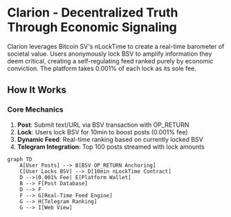 # Clarion - Decentralized Truth Through Economic Signaling

Clarion leverages Bitcoin SV's nLockTime to create a real-time barometer of societal value. Users anonymously lock BSV to amplify information they deem critical, creating a self-regulating feed ranked purely by economic conviction. The platform takes 0.001% of each lock as its sole fee.

## How It Works

### Core Mechanics
1. **Post**: Submit text/URL via BSV transaction with OP_RETURN
2. **Lock**: Users lock BSV for 10min to boost posts (0.001% fee)
3. **Dynamic Feed**: Real-time ranking based on currently locked BSV
4. **Telegram Integration**: Top 100 posts streamed with lock amounts

```mermaid
graph TD
    A[User Posts] --> B[BSV OP_RETURN Anchoring]
    C[User Locks BSV] --> D[10min nLockTime Contract]
    D -->|0.001% Fee| E[Platform Wallet]
    B --> F[Post Database]
    D --> F
    F --> G[Real-Time Feed Engine]
    G --> H[Telegram Ranking]
    G --> I[Web View]
